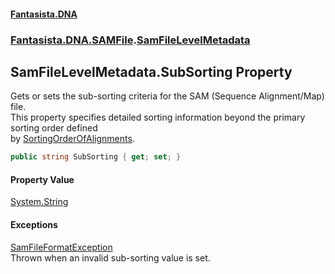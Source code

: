 #### [Fantasista.DNA](index.md 'index')
### [Fantasista.DNA.SAMFile](Fantasista.DNA.SAMFile.md 'Fantasista.DNA.SAMFile').[SamFileLevelMetadata](Fantasista.DNA.SAMFile.SamFileLevelMetadata.md 'Fantasista.DNA.SAMFile.SamFileLevelMetadata')

## SamFileLevelMetadata.SubSorting Property

Gets or sets the sub-sorting criteria for the SAM (Sequence Alignment/Map) file.  
This property specifies detailed sorting information beyond the primary sorting order defined  
by [SortingOrderOfAlignments](Fantasista.DNA.SAMFile.SamFileLevelMetadata.SortingOrderOfAlignments.md 'Fantasista.DNA.SAMFile.SamFileLevelMetadata.SortingOrderOfAlignments').

```csharp
public string SubSorting { get; set; }
```

#### Property Value
[System.String](https://docs.microsoft.com/en-us/dotnet/api/System.String 'System.String')

#### Exceptions

[SamFileFormatException](Fantasista.DNA.SAMFile.SamFileHeaderExceptions.SamFileFormatException.md 'Fantasista.DNA.SAMFile.SamFileHeaderExceptions.SamFileFormatException')  
Thrown when an invalid sub-sorting value is set.
